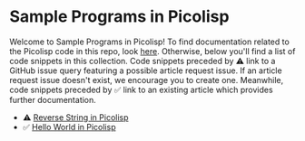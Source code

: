 # Sample Programs in Picolisp

Welcome to Sample Programs in Picolisp! To find documentation related to the Picolisp 
    code in this repo, look [here](https://sample-programs.therenegadecoder.com/languages/picolisp).
     Otherwise, below you'll find a list of code snippets in this collection. 
    Code snippets preceded by :warning: link to a GitHub 
    issue query featuring a possible article request issue. If an article request issue 
    doesn't exist, we encourage you to create one. Meanwhile, code snippets preceded 
    by :white_check_mark: link to an existing article which provides further documentation.
    

- :warning: [Reverse String in Picolisp](https://github.com//TheRenegadeCoder/sample-programs-website/issues?utf8=%E2%9C%93&q=is%3Aissue+is%3Aopen+reverse+string+picolisp)
- :white_check_mark: [Hello World in Picolisp](https://sample-programs.therenegadecoder.com/projects/hello-world/picolisp)
